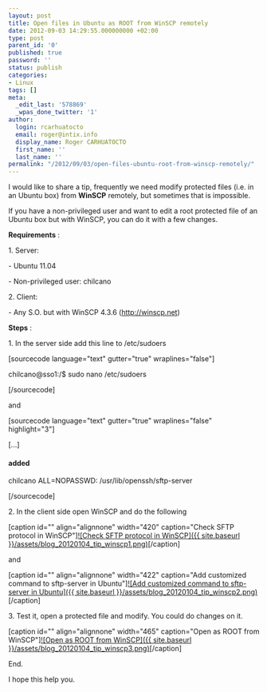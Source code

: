 ```yaml
---
layout: post
title: Open files in Ubuntu as ROOT from WinSCP remotely
date: 2012-09-03 14:29:55.000000000 +02:00
type: post
parent_id: '0'
published: true
password: ''
status: publish
categories:
- Linux
tags: []
meta:
  _edit_last: '578869'
  _wpas_done_twitter: '1'
author:
  login: rcarhuatocto
  email: roger@intix.info
  display_name: Roger CARHUATOCTO
  first_name: ''
  last_name: ''
permalink: "/2012/09/03/open-files-ubuntu-root-from-winscp-remotely/"
---
```

I would like to share a tip, frequently we need modify protected files (i.e. in an Ubuntu box) from **WinSCP** remotely, but sometimes that is impossible.

  


If you have a non-privileged user and want to edit a root protected file of an Ubuntu box but with WinSCP, you can do it with a few changes.

  


 **Requirements** :

  


1\. Server:

  


\- Ubuntu 11.04  
  
\- Non-privileged user: chilcano

  


2\. Client: 

  


\- Any S.O. but with WinSCP 4.3.6 (http://winscp.net)

  


 **Steps** :

  


1\. In the server side add this line to /etc/sudoers

  


[sourcecode language="text" gutter="true" wraplines="false"]  
  
chilcano@sso1:/$ sudo nano /etc/sudoers  
  
[/sourcecode]

  


and

  


[sourcecode language="text" gutter="true" wraplines="false" highlight="3"]  
  
[...]  
  
#### added  
  
chilcano ALL=NOPASSWD: /usr/lib/openssh/sftp-server  
  
[/sourcecode]

  


2\. In the client side open WinSCP and do the following

  


[caption id="" align="alignnone" width="420" caption="Check SFTP protocol in WinSCP"][![Check SFTP protocol in WinSCP]({{ site.baseurl }}/assets/blog_20120104_tip_winscp1.png)](http://dl.dropbox.com/u/2961879/blog20120104_tip_winscp/blog_20120104_tip_winscp1.png)[/caption]

  


and

  


[caption id="" align="alignnone" width="422" caption="Add customized command to sftp-server in Ubuntu"][![Add customized command to sftp-server in Ubuntu]({{ site.baseurl }}/assets/blog_20120104_tip_winscp2.png)](http://dl.dropbox.com/u/2961879/blog20120104_tip_winscp/blog_20120104_tip_winscp2.png)[/caption]

  


3\. Test it, open a protected file and modify. You could do changes on it.

  


[caption id="" align="alignnone" width="465" caption="Open as ROOT from WinSCP"][![Open as ROOT from WinSCP]({{ site.baseurl }}/assets/blog_20120104_tip_winscp3.png)](http://dl.dropbox.com/u/2961879/blog20120104_tip_winscp/blog_20120104_tip_winscp3.png)[/caption]

  


End.

  


I hope this help you.

  

